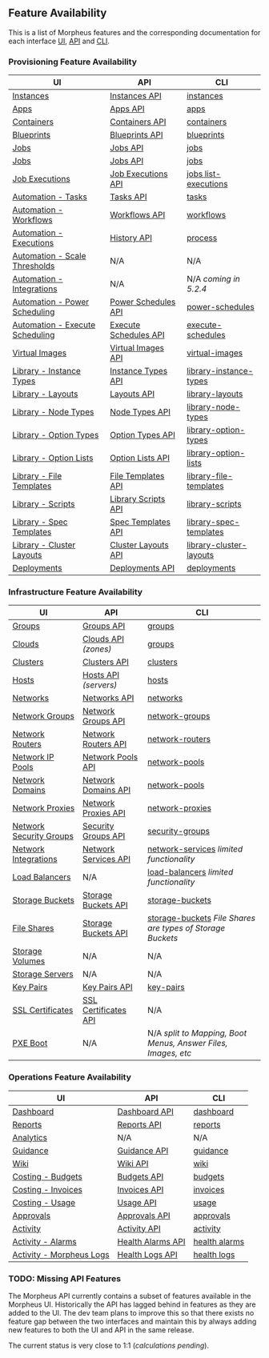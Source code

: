 ## Feature Availability

This is a list of Morpheus features and the corresponding documentation for each interface [UI](https://docs.morpheusdata.com/en/latest), [API](https://apidocs.morpheusdata.com) and [CLI](https://clidocs.morpheusdata.com/en/latest/CLI-Manual.html).

<!-- TODO: Specify versions for each inteface, eg. Version Added | Version Updated -->

### Provisioning Feature Availability

UI | API | CLI
--------- | ------- | -----------
[Instances](https://docs.morpheusdata.com/en/latest/provisioning/instances/instances.html) | [Instances API](#dashboard) | [instances](https://clidocs.morpheusdata.com/en/latest/CLI-Manual.html#instances)
[Apps](https://docs.morpheusdata.com/en/latest/provisioning/apps/apps.html) | [Apps API](#apps) | [apps](https://clidocs.morpheusdata.com/en/latest/CLI-Manual.html#apps)
[Containers](https://docs.morpheusdata.com/en/latest/provisioning/concepts/concepts.html#containers-nodes-virtual-machines) | [Containers API](#containers) | [containers](https://clidocs.morpheusdata.com/en/latest/CLI-Manual.html#containers)
[Blueprints](https://docs.morpheusdata.com/en/latest/provisioning/blueprints/blueprints.html) | [Blueprints API](#blueprints) | [blueprints](https://clidocs.morpheusdata.com/en/latest/CLI-Manual.html#blueprints)
[Jobs](https://docs.morpheusdata.com/en/latest/provisioning/jobs/jobs.html) | [Jobs API](#jobs) | [jobs](https://clidocs.morpheusdata.com/en/latest/CLI-Manual.html#jobs)
[Jobs](https://docs.morpheusdata.com/en/latest/provisioning/jobs/jobs.html) | [Jobs API](#jobs) | [jobs](https://clidocs.morpheusdata.com/en/latest/CLI-Manual.html#jobs)
[Job Executions](https://docs.morpheusdata.com/en/latest/provisioning/jobs/jobs.html#job-executions) | [Job Executions API](#https://apidocs.morpheusdata.com/#get-job-executions) | [jobs list-executions](https://clidocs.morpheusdata.com/en/latest/CLI-Manual.html#job-executions)
[Automation - Tasks](https://docs.morpheusdata.com/en/latest/provisioning/automation/tasks.html) | [Tasks API](#tasks) | [tasks](https://clidocs.morpheusdata.com/en/latest/CLI-Manual.html#tasks)
[Automation - Workflows](https://docs.morpheusdata.com/en/latest/provisioning/automation/workflows.html) | [Workflows API](#workflows) | [workflows](https://clidocs.morpheusdata.com/en/latest/CLI-Manual.html#workflows)
[Automation - Executions](https://docs.morpheusdata.com/en/latest/provisioning/automation/automation.html#executions) | [History API](#history) | [process](https://clidocs.morpheusdata.com/en/latest/CLI-Manual.html#process)
[Automation - Scale Thresholds](https://docs.morpheusdata.com/en/latest/provisioning/automation/automation.html#scale-thresholds) | N/A | N/A
[Automation - Integrations](https://docs.morpheusdata.com/en/latest/provisioning/automation/automation.html#integrations) | N/A | N/A *coming in 5.2.4*
[Automation - Power Scheduling](https://docs.morpheusdata.com/en/latest/provisioning/automation/automation.html#power-scheduling) | [Power Schedules API](#power-schedules) | [power-schedules](https://clidocs.morpheusdata.com/en/latest/CLI-Manual.html#power-schedules)
[Automation - Execute Scheduling](https://docs.morpheusdata.com/en/latest/provisioning/automation/automation.html#execute-scheduling) | [Execute Schedules API](#execute-schedules) | [execute-schedules](https://clidocs.morpheusdata.com/en/latest/CLI-Manual.html#execute-schedules)
[Virtual Images](https://docs.morpheusdata.com/en/latest/provisioning/virtual_images/virtual_images.html) | [Virtual Images API](#virtual-images) | [virtual-images](https://clidocs.morpheusdata.com/en/latest/CLI-Manual.html#virtual-images)
[Library - Instance Types](https://docs.morpheusdata.com/en/latest/provisioning/library/library.html#instance-types) | [Instance Types API](#instance-types) | [library-instance-types](https://clidocs.morpheusdata.com/en/latest/CLI-Manual.html#library-instance-types)
[Library - Layouts](https://docs.morpheusdata.com/en/latest/provisioning/library/library.html#layouts) | [Layouts API](#layouts) | [library-layouts](https://clidocs.morpheusdata.com/en/latest/CLI-Manual.html#library-layouts)
[Library - Node Types](https://docs.morpheusdata.com/en/latest/provisioning/library/library.html#node-types) | [Node Types API](#node-types) | [library-node-types](https://clidocs.morpheusdata.com/en/latest/CLI-Manual.html#library-node-types)
[Library - Option Types](https://docs.morpheusdata.com/en/latest/provisioning/library/library.html#option-types) | [Option Types API](#option-types) | [library-option-types](https://clidocs.morpheusdata.com/en/latest/CLI-Manual.html#library-option-types)
[Library - Option Lists](https://docs.morpheusdata.com/en/latest/provisioning/library/library.html#option-lists) | [Option Lists API](#option-lists) | [library-option-lists](https://clidocs.morpheusdata.com/en/latest/CLI-Manual.html#library-option-lists)
[Library - File Templates](https://docs.morpheusdata.com/en/latest/provisioning/library/library.html#file-templates) | [File Templates API](#file-templates) | [library-file-templates](https://clidocs.morpheusdata.com/en/latest/CLI-Manual.html#library-file-templates)
[Library - Scripts](https://docs.morpheusdata.com/en/latest/provisioning/library/library.html#scripts) | [Library Scripts API](#scripts) | [library-scripts](https://clidocs.morpheusdata.com/en/latest/CLI-Manual.html#library-scripts)
[Library - Spec Templates](https://docs.morpheusdata.com/en/latest/provisioning/library/library.html#spec-templates) | [Spec Templates API](#spec-templates) | [library-spec-templates](https://clidocs.morpheusdata.com/en/latest/CLI-Manual.html#library-spec-templates)
[Library - Cluster Layouts](https://docs.morpheusdata.com/en/latest/provisioning/library/library.html#cluster-layouts) | [Cluster Layouts API](#cluster-layouts) | [library-cluster-layouts](https://clidocs.morpheusdata.com/en/latest/CLI-Manual.html#library-cluster-layouts)
[Deployments](https://docs.morpheusdata.com/en/latest/provisioning/deployments/deployments.html) | [Deployments API](#deployments) | [deployments](https://clidocs.morpheusdata.com/en/latest/CLI-Manual.html#deployments)


### Infrastructure Feature Availability

UI | API | CLI
--------- | ------- | -----------
[Groups](https://docs.morpheusdata.com/en/latest/infrastructure/groups/groups.html) | [Groups API](#groups) | [groups](https://clidocs.morpheusdata.com/en/latest/CLI-Manual.html#groups)
[Clouds](https://docs.morpheusdata.com/en/latest/infrastructure/clouds/clouds.html) | [Clouds API](#groups) *(zones)* | [groups](https://clidocs.morpheusdata.com/en/latest/CLI-Manual.html#groups)
[Clusters](https://docs.morpheusdata.com/en/latest/infrastructure/clusters/clusters.html) | [Clusters API](#clusters) | [clusters](https://clidocs.morpheusdata.com/en/latest/CLI-Manual.html#clusters)
[Hosts](https://docs.morpheusdata.com/en/latest/infrastructure/clusters/clusters.html) | [Hosts API](#hosts) *(servers)* | [hosts](https://clidocs.morpheusdata.com/en/latest/CLI-Manual.html#hosts)
[Networks](https://docs.morpheusdata.com/en/latest/infrastructure/networks/networks.html) | [Networks API](#networks) | [networks](https://clidocs.morpheusdata.com/en/latest/CLI-Manual.html#networks)
[Network Groups](https://docs.morpheusdata.com/en/latest/infrastructure/networks/network_groups.html) | [Network Groups API](#network-groups) | [network-groups](https://clidocs.morpheusdata.com/en/latest/CLI-Manual.html#network-groups)
[Network Routers](https://docs.morpheusdata.com/en/latest/infrastructure/networks/routers.html) | [Network Routers API](#network-routers) | [network-routers](https://clidocs.morpheusdata.com/en/latest/CLI-Manual.html#network-routers)
[Network IP Pools](https://docs.morpheusdata.com/en/latest/infrastructure/networks/ip_pools.html) | [Network Pools API](#network-pools) | [network-pools](https://clidocs.morpheusdata.com/en/latest/CLI-Manual.html#network-pools)
[Network Domains](https://docs.morpheusdata.com/en/latest/infrastructure/networks/domains.html) | [Network Domains API](#network-domains) | [network-pools](https://clidocs.morpheusdata.com/en/latest/CLI-Manual.html#network-domains)
[Network Proxies](https://docs.morpheusdata.com/en/latest/infrastructure/networks/proxies.html) | [Network Proxies API](#network-proxies) | [network-proxies](https://clidocs.morpheusdata.com/en/latest/CLI-Manual.html#network-proxies)
[Network Security Groups](https://docs.morpheusdata.com/en/latest/infrastructure/networks/security_groups.html) | [Security Groups API](#security-groups) | [security-groups](https://clidocs.morpheusdata.com/en/latest/CLI-Manual.html#security-groups)
[Network Integrations](https://docs.morpheusdata.com/en/latest/infrastructure/networks/services.html) | [Network Services API](#network-services) | [network-services](https://clidocs.morpheusdata.com/en/latest/CLI-Manual.html#network-services) *limited functionality*
[Load Balancers](https://docs.morpheusdata.com/en/latest/infrastructure/loadbalancers/lb.html) | N/A | [load-balancers](https://clidocs.morpheusdata.com/en/latest/CLI-Manual.html#load-balancers) *limited functionality*
[Storage Buckets](https://docs.morpheusdata.com/en/latest/infrastructure/storage/storage.html#storage-buckets) | [Storage Buckets API](#storage-buckets) | [storage-buckets](https://clidocs.morpheusdata.com/en/latest/CLI-Manual.html#storage-buckets)
[File Shares](https://docs.morpheusdata.com/en/latest/infrastructure/storage/storage.html#storage-buckets) | [Storage Buckets API](#storage-buckets) | [storage-buckets](https://clidocs.morpheusdata.com/en/latest/CLI-Manual.html#storage-buckets) *File Shares are types of Storage Buckets*
[Storage Volumes](https://docs.morpheusdata.com/en/latest/infrastructure/storage/storage.html#volumes) | N/A | N/A
[Storage Servers](https://docs.morpheusdata.com/en/latest/infrastructure/storage/storage.html#servers) | N/A | N/A
[Key Pairs](https://docs.morpheusdata.com/en/latest/infrastructure/keypairs_certificates/keypairs_certs.html#key-pairs) | [Key Pairs API](#key-pairs) | [key-pairs](https://clidocs.morpheusdata.com/en/latest/CLI-Manual.html#key-pairs)
[SSL Certificates](https://docs.morpheusdata.com/en/latest/infrastructure/keypairs_certificates/keypairs_certs.html#ssl-certificates) | [SSL Certificates API](#ssl-certificates) | N/A
[PXE Boot](https://docs.morpheusdata.com/en/latest/infrastructure/pxeboot/pxeboot.html#) | N/A | N/A *split to Mapping, Boot Menus, Answer Files, Images, etc*



### Operations Feature Availability

UI | API | CLI
--------- | ------- | -----------
[Dashboard](https://docs.morpheusdata.com/en/latest/operations/dashboard.html) | [Dashboard API](#dashboard) | [dashboard](https://clidocs.morpheusdata.com/en/latest/CLI-Manual.html#dashboard)
[Reports](https://docs.morpheusdata.com/en/latest/operations/reports.html) | [Reports API](#reports) | [reports](https://clidocs.morpheusdata.com/en/latest/CLI-Manual.html#reports)
[Analytics](https://docs.morpheusdata.com/en/latest/operations/analytics.html) | N/A | N/A
[Guidance](https://docs.morpheusdata.com/en/latest/operations/guidance.html) | [Guidance API](#guidance) | [guidance](https://clidocs.morpheusdata.com/en/latest/CLI-Manual.html#guidance)
[Wiki](https://docs.morpheusdata.com/en/latest/operations/wiki.html) | [Wiki API](#wiki) | [wiki](https://clidocs.morpheusdata.com/en/latest/CLI-Manual.html#wiki)
[Costing - Budgets](https://docs.morpheusdata.com/en/latest/operations/costing.html#budgets) | [Budgets API](#budgets) | [budgets](https://clidocs.morpheusdata.com/en/latest/CLI-Manual.html#budgets)
[Costing - Invoices](https://docs.morpheusdata.com/en/latest/operations/costing.html#budgets) | [Invoices API](#budgets) | [invoices](https://clidocs.morpheusdata.com/en/latest/CLI-Manual.html#invoices)
[Costing - Usage](https://docs.morpheusdata.com/en/latest/operations/costing.html#usage) | [Usage API](#usage) | [usage](https://clidocs.morpheusdata.com/en/latest/CLI-Manual.html#usage)
[Approvals](https://docs.morpheusdata.com/en/latest/operations/approvals.html) | [Approvals API](#approvals) | [approvals](https://clidocs.morpheusdata.com/en/latest/CLI-Manual.html#approvals)
[Activity](https://docs.morpheusdata.com/en/latest/operations/activity.html) | [Activity API](#activity) | [activity](https://clidocs.morpheusdata.com/en/latest/CLI-Manual.html#activity)
[Activity - Alarms](https://docs.morpheusdata.com/en/latest/operations/activity.html#alarms) | [Health Alarms API](#get-all-health-alarms) | [health alarms](https://clidocs.morpheusdata.com/en/latest/CLI-Manual.html#health-alarms)
[Activity - Morpheus Logs](https://docs.morpheusdata.com/en/latest/operations/activity.html#morpheus-logs) | [Health Logs API](#get-all-health-logs) | [health logs](https://clidocs.morpheusdata.com/en/latest/CLI-Manual.html#health-logs)

### TODO: Missing API Features

The Morpheus API currently contains a subset of features available in the Morpheus UI. Historically the API has lagged behind in features as they are added to the UI. The dev team plans to improve this so that there exists no feature gap between the two interfaces and maintain this by always adding new features to both the UI and API in the same release. 

The current status is very close to 1:1 (*calculations pending*).
